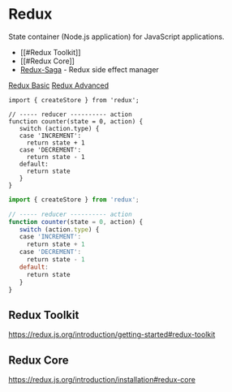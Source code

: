 # Redux
State container (Node.js application) for JavaScript applications.

- [[#Redux Toolkit]]
- [[#Redux Core]]
- [Redux-Saga](https://redux-saga.js.org/index.html) - Redux side effect manager

[Redux Basic](https://redux.js.org/)
[Redux Advanced](https://redux.js.org/docs/advanced/)


```shell
import { createStore } from 'redux';

// ----- reducer ---------- action   
function counter(state = 0, action) {
   switch (action.type) {
   case 'INCREMENT':
     return state + 1
   case 'DECREMENT':
     return state - 1
   default:
     return state
   }
}
```



```javascript
import { createStore } from 'redux';

// ----- reducer ---------- action   
function counter(state = 0, action) {
   switch (action.type) {
   case 'INCREMENT':
     return state + 1
   case 'DECREMENT':
     return state - 1
   default:
     return state
   }
}
```



## Redux Toolkit

https://redux.js.org/introduction/getting-started#redux-toolkit



## Redux Core

https://redux.js.org/introduction/installation#redux-core






